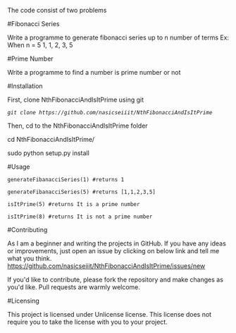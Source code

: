 The code consist of two problems

#Fibonacci Series

Write a programme to generate fibonacci series up to n number of terms Ex:
When n = 5
1, 1, 2, 3, 5

#Prime Number

Write a programme to find a number is prime number or not

#Installation

First, clone NthFibonacciAndIsItPrime using git

_`git clone https://github.com/nasicseiiit/NthFibonacciAndIsItPrime`_

Then, cd to the NthFibonacciAndIsItPrime folder 

 cd NthFibonacciAndIsItPrime/
 
 sudo python setup.py install

#Usage

`generateFibanacciSeries(1) #returns 1`

`generateFibanacciSeries(5) #returns [1,1,2,3,5]`


`isItPrime(5) #returns It is a prime number`

`isItPrime(8) #returns It is not a prime number`


#Contributing

As I am a beginner and writing the projects in GitHub. 
If you have any ideas or improvements, just open an issue by clicking on below link and tell me what you think.
https://github.com/nasicseiiit/NthFibonacciAndIsItPrime/issues/new

If you'd like to contribute, please fork the repository and make changes as you'd like. Pull requests are warmly welcome.

#Licensing

This project is licensed under Unlicense license. This license does not require you to take the license with you to your project. 